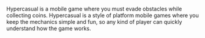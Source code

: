 Hypercasual is a mobile game where you must evade obstacles while collecting coins. Hypercasual is a style of platform mobile games where you keep the mechanics simple and fun, so any kind of player can quickly understand how the game works.
